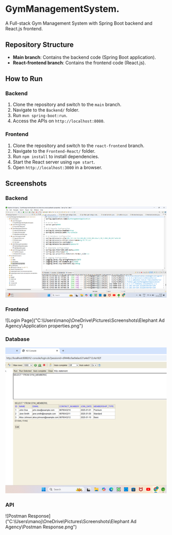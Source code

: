 # GymManagementSystem.
A Full-stack Gym Management System with Spring Boot backend and React.js frontend.

## Repository Structure
- **Main branch**: Contains the backend code (Spring Boot application).
- **React-frontend branch**: Contains the frontend code (React.js).

## How to Run
### Backend
1. Clone the repository and switch to the `main` branch.
2. Navigate to the `Backend/` folder.
3. Run `mvn spring-boot:run`.
4. Access the APIs on `http://localhost:8080`.

### Frontend
1. Clone the repository and switch to the `react-frontend` branch.
2. Navigate to the `Frontend-React/` folder.
3. Run `npm install` to install dependencies.
4. Start the React server using `npm start`.
5. Open `http://localhost:3000` in a browser.

## Screenshots
### Backend
![Application Properties](https://github.com/ManojkumarEdla9/GymManagementSystem/blob/master/Application%20properties.png)

### Frontend
![Login Page]("C:\Users\manoj\OneDrive\Pictures\Screenshots\Elephant Ad Agency\Application properties.png")

### Database
![H2 Console](https://github.com/ManojkumarEdla9/GymManagementSystem/blob/master/H2%20Console.png)

### API
![Postman Response]("C:\Users\manoj\OneDrive\Pictures\Screenshots\Elephant Ad Agency\Postman Response.png")
